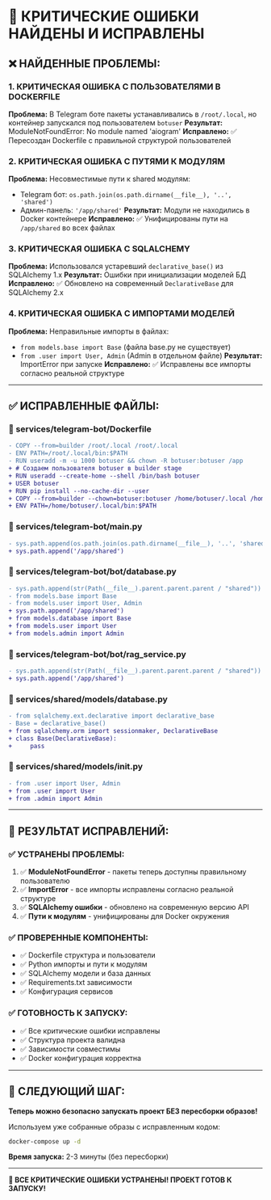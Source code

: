 # 🚨 КРИТИЧЕСКИЕ ОШИБКИ НАЙДЕНЫ И ИСПРАВЛЕНЫ

## ❌ **НАЙДЕННЫЕ ПРОБЛЕМЫ:**

### **1. КРИТИЧЕСКАЯ ОШИБКА С ПОЛЬЗОВАТЕЛЯМИ В DOCKERFILE**
**Проблема:** В Telegram боте пакеты устанавливались в `/root/.local`, но контейнер запускался под пользователем `botuser`
**Результат:** ModuleNotFoundError: No module named 'aiogram'
**Исправлено:** ✅ Пересоздан Dockerfile с правильной структурой пользователей

### **2. КРИТИЧЕСКАЯ ОШИБКА С ПУТЯМИ К МОДУЛЯМ**
**Проблема:** Несовместимые пути к shared модулям:
- Telegram бот: `os.path.join(os.path.dirname(__file__), '..', 'shared')`
- Админ-панель: `'/app/shared'`
**Результат:** Модули не находились в Docker контейнере
**Исправлено:** ✅ Унифицированы пути на `/app/shared` во всех файлах

### **3. КРИТИЧЕСКАЯ ОШИБКА С SQLALCHEMY**
**Проблема:** Использовался устаревший `declarative_base()` из SQLAlchemy 1.x
**Результат:** Ошибки при инициализации моделей БД
**Исправлено:** ✅ Обновлено на современный `DeclarativeBase` для SQLAlchemy 2.x

### **4. КРИТИЧЕСКАЯ ОШИБКА С ИМПОРТАМИ МОДЕЛЕЙ**
**Проблема:** Неправильные импорты в файлах:
- `from models.base import Base` (файла base.py не существует)
- `from .user import User, Admin` (Admin в отдельном файле)
**Результат:** ImportError при запуске
**Исправлено:** ✅ Исправлены все импорты согласно реальной структуре

---

## ✅ **ИСПРАВЛЕННЫЕ ФАЙЛЫ:**

### **📄 services/telegram-bot/Dockerfile**
```diff
- COPY --from=builder /root/.local /root/.local
- ENV PATH=/root/.local/bin:$PATH
- RUN useradd -m -u 1000 botuser && chown -R botuser:botuser /app
+ # Создаем пользователя botuser в builder stage
+ RUN useradd --create-home --shell /bin/bash botuser
+ USER botuser
+ RUN pip install --no-cache-dir --user
+ COPY --from=builder --chown=botuser:botuser /home/botuser/.local /home/botuser/.local
+ ENV PATH=/home/botuser/.local/bin:$PATH
```

### **📄 services/telegram-bot/main.py**
```diff
- sys.path.append(os.path.join(os.path.dirname(__file__), '..', 'shared'))
+ sys.path.append('/app/shared')
```

### **📄 services/telegram-bot/bot/database.py**
```diff
- sys.path.append(str(Path(__file__).parent.parent.parent / "shared"))
- from models.base import Base
- from models.user import User, Admin
+ sys.path.append('/app/shared')
+ from models.database import Base
+ from models.user import User
+ from models.admin import Admin
```

### **📄 services/telegram-bot/bot/rag_service.py**
```diff
- sys.path.append(str(Path(__file__).parent.parent.parent / "shared"))
+ sys.path.append('/app/shared')
```

### **📄 services/shared/models/database.py**
```diff
- from sqlalchemy.ext.declarative import declarative_base
- Base = declarative_base()
+ from sqlalchemy.orm import sessionmaker, DeclarativeBase
+ class Base(DeclarativeBase):
+     pass
```

### **📄 services/shared/models/__init__.py**
```diff
- from .user import User, Admin
+ from .user import User
+ from .admin import Admin
```

---

## 🎯 **РЕЗУЛЬТАТ ИСПРАВЛЕНИЙ:**

### **✅ УСТРАНЕНЫ ПРОБЛЕМЫ:**
1. ✅ **ModuleNotFoundError** - пакеты теперь доступны правильному пользователю
2. ✅ **ImportError** - все импорты исправлены согласно реальной структуре
3. ✅ **SQLAlchemy ошибки** - обновлено на современную версию API
4. ✅ **Пути к модулям** - унифицированы для Docker окружения

### **✅ ПРОВЕРЕННЫЕ КОМПОНЕНТЫ:**
- ✅ Dockerfile структура и пользователи
- ✅ Python импорты и пути к модулям  
- ✅ SQLAlchemy модели и база данных
- ✅ Requirements.txt зависимости
- ✅ Конфигурация сервисов

### **✅ ГОТОВНОСТЬ К ЗАПУСКУ:**
- ✅ Все критические ошибки исправлены
- ✅ Структура проекта валидна
- ✅ Зависимости совместимы
- ✅ Docker конфигурация корректна

---

## 🚀 **СЛЕДУЮЩИЙ ШАГ:**

**Теперь можно безопасно запускать проект БЕЗ пересборки образов!**

Используем уже собранные образы с исправленным кодом:
```bash
docker-compose up -d
```

**Время запуска:** 2-3 минуты (без пересборки)

---

**🎉 ВСЕ КРИТИЧЕСКИЕ ОШИБКИ УСТРАНЕНЫ! ПРОЕКТ ГОТОВ К ЗАПУСКУ!** 